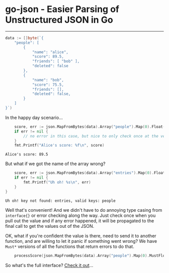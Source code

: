 # go-json  - Easier Parsing of Unstructured JSON in Go
___

```go
data := []byte(`{
    "people": [
        {
            "name": "alice",
            "score": 89.5,
            "friends": [ "bob" ],
            "deleted": false
        },
        {
            "name": "bob",
            "score": 75.5,
            "friends": [],
            "deleted": false,
        }
    ]
}`)
```

In the happy day scenario...

```go
    score, err := json.MapFromBytes(data).Array("people").Map(0).Float("score")
    if err != nil {
        // no error in this case, but nice to only check once at the very end!
    }
    fmt.Printf("Alice's score: %f\n", score)
```

```
Alice's score: 89.5
```

But what if we got the name of the array wrong?
```go
    score, err := json.MapFromBytes(data).Array("entries").Map(0).Float("score")
    if err != nil {
        fmt.Printf("Uh oh! %s\n", err) 
    }
}
```

```
Uh oh! key not found: entries, valid keys: people
```

Well that's convenient!  And we didn't have to do annoying type casing from `interface{}` or error checking along the way.
Just check once when you pull out the value and if any error happened, it will be propagated to the final call to get the
values out of the JSON.

OK, what if you're confident the value is there, need to send it to another function, and are willing to let it panic
if something went wrong?  We have `Must*` versions of all the functions that return errors to do that. 

```go
    processScore(json.MapFromBytes(data).Array("people").Map(0).MustFloat("score"))
```

So what's the full interface?  [Check it out](https://github.com/mikecoop83/go-json/blob/main/interface.go)...

